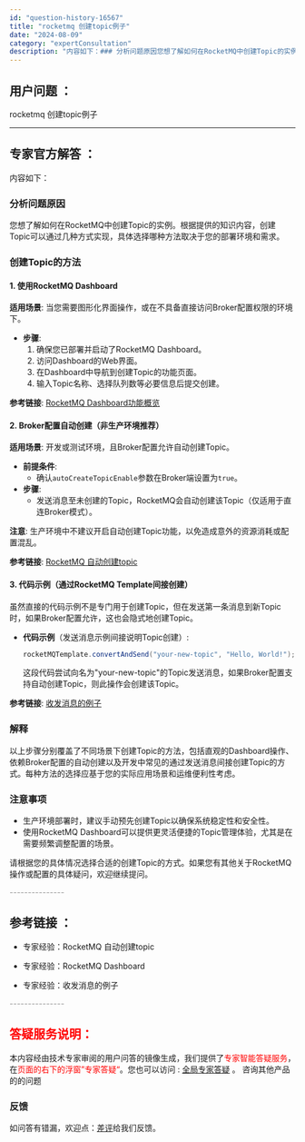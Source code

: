 ```yaml
---
id: "question-history-16567"
title: "rocketmq 创建topic例子"
date: "2024-08-09"
category: "expertConsultation"
description: "内容如下：### 分析问题原因您想了解如何在RocketMQ中创建Topic的实例。根据提供的知识内容，创建Topic可以通过几种方式实现，具体选择哪种方法取决于您的部署环境和需求。### 创建Topic的方法#### 1. 使用RocketMQ Dashboard**适用场景**: 当您需要图形化"
---
```


## 用户问题 ： 
 rocketmq 创建topic例子  

---------------
## 专家官方解答 ：

内容如下：

### 分析问题原因
您想了解如何在RocketMQ中创建Topic的实例。根据提供的知识内容，创建Topic可以通过几种方式实现，具体选择哪种方法取决于您的部署环境和需求。

### 创建Topic的方法

#### 1. 使用RocketMQ Dashboard
**适用场景**: 当您需要图形化界面操作，或在不具备直接访问Broker配置权限的环境下。
- **步骤**:
  1. 确保您已部署并启动了RocketMQ Dashboard。
  2. 访问Dashboard的Web界面。
  3. 在Dashboard中导航到创建Topic的功能页面。
  4. 输入Topic名称、选择队列数等必要信息后提交创建。

**参考链接**: [RocketMQ Dashboard功能概览](#rocketmq-dashboard)

#### 2. Broker配置自动创建（非生产环境推荐）
**适用场景**: 开发或测试环境，且Broker配置允许自动创建Topic。
- **前提条件**:
  - 确认`autoCreateTopicEnable`参数在Broker端设置为`true`。
- **步骤**:
  - 发送消息至未创建的Topic，RocketMQ会自动创建该Topic（仅适用于直连Broker模式）。

**注意**: 生产环境中不建议开启自动创建Topic功能，以免造成意外的资源消耗或配置混乱。

**参考链接**: [RocketMQ 自动创建topic](#a2200)

#### 3. 代码示例（通过RocketMQ Template间接创建）
虽然直接的代码示例不是专门用于创建Topic，但在发送第一条消息到新Topic时，如果Broker配置允许，这也会隐式地创建Topic。
- **代码示例**（发送消息示例间接说明Topic创建）:
  ```java
  rocketMQTemplate.convertAndSend("your-new-topic", "Hello, World!");
  ```
  这段代码尝试向名为"your-new-topic"的Topic发送消息，如果Broker配置支持自动创建Topic，则此操作会创建该Topic。

**参考链接**: [收发消息的例子](#wK35f)

### 解释
以上步骤分别覆盖了不同场景下创建Topic的方法，包括直观的Dashboard操作、依赖Broker配置的自动创建以及开发中常见的通过发送消息间接创建Topic的方式。每种方法的选择应基于您的实际应用场景和运维便利性考虑。

### 注意事项
- 生产环境部署时，建议手动预先创建Topic以确保系统稳定性和安全性。
- 使用RocketMQ Dashboard可以提供更灵活便捷的Topic管理体验，尤其是在需要频繁调整配置的场景。

请根据您的具体情况选择合适的创建Topic的方式。如果您有其他关于RocketMQ操作或配置的具体疑问，欢迎继续提问。


<font color="#949494">---------------</font> 


## 参考链接 ：

* 专家经验：RocketMQ 自动创建topic 
 
 * 专家经验：RocketMQ Dashboard 
 
 * 专家经验：收发消息的例子 


 <font color="#949494">---------------</font> 
 


## <font color="#FF0000">答疑服务说明：</font> 

本内容经由技术专家审阅的用户问答的镜像生成，我们提供了<font color="#FF0000">专家智能答疑服务</font>，在<font color="#FF0000">页面的右下的浮窗”专家答疑“</font>。您也可以访问 : [全局专家答疑](https://answer.opensource.alibaba.com/docs/intro) 。 咨询其他产品的的问题

### 反馈
如问答有错漏，欢迎点：[差评](https://ai.nacos.io/user/feedbackByEnhancerGradePOJOID?enhancerGradePOJOId=16568)给我们反馈。
